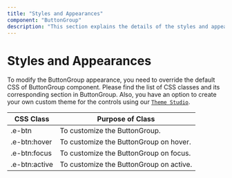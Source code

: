 ```yaml
---
title: "Styles and Appearances"
component: "ButtonGroup"
description: "This section explains the details of the styles and appearances of the ASP.NET Core ButtonGroup."
---
```


# Styles and Appearances

To modify the ButtonGroup appearance, you need to override the default CSS of ButtonGroup component. Please find the list of CSS classes and its corresponding section in ButtonGroup. Also, you have an option to create your own custom theme for the controls using our [`Theme Studio`](https://ej2.syncfusion.com/themestudio/?theme=material).

CSS Class | Purpose of Class
-----|-----
|.e-btn|To customize the ButtonGroup.
|.e-btn:hover|To customize the ButtonGroup on hover.
|.e-btn:focus|To customize the ButtonGroup on focus.
|.e-btn:active|To customize the ButtonGroup on active.